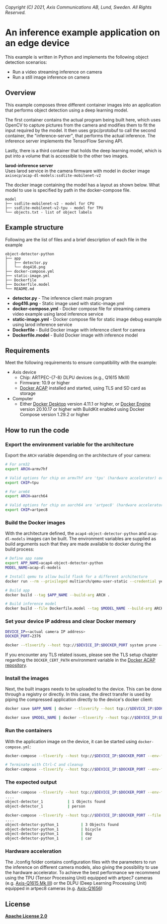 *Copyright (C) 2021, Axis Communications AB, Lund, Sweden. All Rights Reserved.*

# An inference example application on an edge device

This example is written in Python and implements the following object detection scenarios:

* Run a video streaming inference on camera
* Run a still image inference on camera

## Overview

This example composes three different container images into an application that performs object detection using a deep learning model.

The first container contains the actual program being built here, which uses OpenCV to capture pictures from the camera and modifies them to fit the input required by the model. It then uses grpc/protobuf to call the second container, the "inference-server", that performs the actual inference. The inference server implements the TensorFlow Serving API.

Lastly, there is a third container that holds the deep learning model, which is put into a volume that is accessible to the other two images.

**larod-inference server**\
Uses larod service in the camera firmware with model in docker image
`axisecp/acap-dl-models:ssdlite-mobilenet-v2`

The docker image containing the model has a layout as shown below. What model to use is specified by path in the docker-compose file.

```text
model
├── ssdlite-mobilenet-v2 - model for CPU
├── ssdlite-mobilenet-v2-tpu - model for TPU
└── objects.txt - list of object labels
```

## Example structure

Following are the list of files and a brief description of each file in the example

```text
object-detector-python
├── app
│   ├── detector.py
│   └── dog416.png
├── docker-compose.yml
├── static-image.yml
├── Dockerfile
├── Dockerfile.model
└── README.md
```

* **detector.py** - The inference client main program
* **dog416.png** - Static image used with static-image.yml
* **docker-compose.yml** - Docker compose file for streaming camera video example using larod inference service
* **static-image.yml** - Docker compose file for static image debug example using larod inference service
* **Dockerfile** - Build Docker image with inference client for camera
* **Dockerfile.model** - Build Docker image with inference model

## Requirements

Meet the following requirements to ensure compatibility with the example:

* Axis device
  * Chip: ARTPEC-{7-8} DLPU devices (e.g., Q1615 MkIII)
  * Firmware: 10.9 or higher
  * [Docker ACAP](https://github.com/AxisCommunications/docker-acap) installed and started, using TLS and SD card as storage
* Computer
  * Either [Docker Desktop](https://docs.docker.com/desktop/) version 4.11.1 or higher, or [Docker Engine](https://docs.docker.com/engine/) version 20.10.17 or higher with BuildKit enabled using Docker Compose version 1.29.2 or higher

## How to run the code

### Export the environment variable for the architecture

Export the `ARCH` variable depending on the architecture of your camera:

```sh
# For arm32
export ARCH=armv7hf

# Valid options for chip on armv7hf are 'tpu' (hardware accelerator) or 'cpu'
export CHIP=tpu
```

```sh
# For arm64
export ARCH=aarch64

# Valid options for chip on aarch64 are 'artpec8' (hardware accelerator) or 'cpu'
export CHIP=artpec8
```

### Build the Docker images

With the architecture defined, the `acap4-object-detector-python` and `acap-dl-models` images can be built. The environment variables are supplied as build arguments such that they are made available to docker during the build process:

```sh
# Define app name
export APP_NAME=acap4-object-detector-python
MODEL_NAME=acap-dl-models

# Install qemu to allow build flask for a different architecture
docker run --rm --privileged multiarch/qemu-user-static --credential yes --persistent yes

# Build app
docker build --tag $APP_NAME --build-arg ARCH .

# Build inference model
docker build --file Dockerfile.model --tag $MODEL_NAME --build-arg ARCH .
```

### Set your device IP address and clear Docker memory

```sh
DEVICE_IP=<actual camera IP address>
DOCKER_PORT=2376

docker --tlsverify --host tcp://$DEVICE_IP:$DOCKER_PORT system prune --all --force
```

If you encounter any TLS related issues, please see the TLS setup chapter regarding the `DOCKER_CERT_PATH` environment variable in the [Docker ACAP repository](https://github.com/AxisCommunications/docker-acap).

### Install the images

Next, the built images needs to be uploaded to the device. This can be done through a registry or directly. In this case, the direct transfer is used by piping the compressed application directly to the device's docker client:

```sh
docker save $APP_NAME | docker --tlsverify --host tcp://$DEVICE_IP:$DOCKER_PORT load

docker save $MODEL_NAME | docker --tlsverify --host tcp://$DEVICE_IP:$DOCKER_PORT load
```

### Run the containers

With the application image on the device, it can be started using `docker-compose.yml`:

```sh
docker-compose --tlsverify --host tcp://$DEVICE_IP:$DOCKER_PORT --env-file ./config/env.$ARCH.$CHIP up

# Terminate with Ctrl-C and cleanup
docker-compose --tlsverify --host tcp://$DEVICE_IP:$DOCKER_PORT --env-file ./config/env.$ARCH.$CHIP down --volumes
```

### The expected output

```sh
docker-compose --tlsverify --host tcp://$DEVICE_IP:$DOCKER_PORT --env-file ./config/env.$ARCH.$CHIP up
....
object-detector_1           | 1 Objects found
object-detector_1           | person
```

```sh
docker-compose --tlsverify --host tcp://$DEVICE_IP:$DOCKER_PORT --file static-image.yml --env-file ./config/env.$ARCH.$CHIP up
....
object-detector-python_1          | 3 Objects found
object-detector-python_1          | bicycle
object-detector-python_1          | dog
object-detector-python_1          | car
```

### Hardware acceleration

The ./config folder contains configuration files with the parameters to run the inference on different camera models, also giving the possibility to use the hardware accelerator.
To achieve the best performance we recommend using the TPU (Tensor Processing Unit) equipped with artpec7 cameras (e.g. [Axis-Q1615 Mk III](https://www.axis.com/products/axis-q1615-mk-iii))
or the DLPU (Deep Learning Processing Unit) equipped in artpec8 cameras (e.g. [Axis-Q1656](https://www.axis.com/products/axis-q1656))

## License

**[Apache License 2.0](../LICENSE)**
